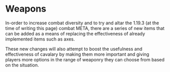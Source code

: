 # Weapons

In-order to increase combat diversity and to try and altar the 1.19.3 (at the time of writing this page) combat META, there are a series of new items that can be added as a means of replacing the effectiveness of already implemented items such as axes.   

These new changes will also attempt to boost the usefulness and effectiveness of cavalary by making them more important and giving players more options in the range of weaponry they can choose from based on the situation. 